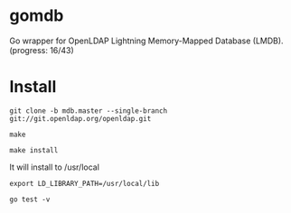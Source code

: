 gomdb
=====

Go wrapper for OpenLDAP Lightning Memory-Mapped Database (LMDB).
(progress: 16/43)

Install
=======


`git clone -b mdb.master --single-branch git://git.openldap.org/openldap.git`

`make`

`make install`

It will install to /usr/local

`export LD_LIBRARY_PATH=/usr/local/lib`

`go test -v`


